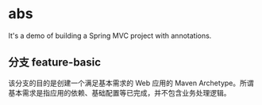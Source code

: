 # abs
It's a demo of building a Spring MVC project with annotations.
## 分支 feature-basic
该分支的目的是创建一个满足基本需求的 Web 应用的 Maven Archetype。所谓基本需求是指应用的依赖、基础配置等已完成，并不包含业务处理逻辑。
